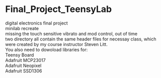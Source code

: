 # Final_Project_TeensyLab
digital electronics final project<br>
minilab recreate<br>
missing the touch sensitive vibrato and mod control, out of time<br>
two directory all contain the same header files for necessay class, which were created by my course instructor Steven Litt.<br>
You also need to dowoload libraries for:<br>
Teensy Board<br>
Adafruit MCP23017 <br>
Adafruit Neopixel <br>
Adafruit SSD1306  <br>




